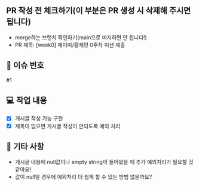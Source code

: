 ## PR 작성 전 체크하기(이 부분은 PR 생성 시 삭제해 주시면 됩니다)
- merge하는 브랜치 확인하기(main으로 머지하면 안 됩니다!)
- PR 제목: [week0] 제이미/황재민 0주차 미션 제출

## 📌 이슈 번호
#1

## 💻 작업 내용
-[x] 게시글 작성 기능 구현
-[x] 제목이 없으면 게시글 작성이 안되도록 예외 처리

## 📢 기타 사항
- 게시글 내용에 null값이나 empty string이 들어왔을 때 추가 예외처리가 필요할 것 같아요!
- 값이 null일 경우에 예외처리 더 쉽게 할 수 있는 방법 없을까요?
